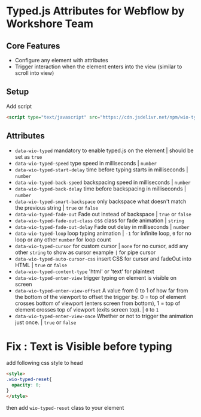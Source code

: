 # Typed.js Attributes for Webflow by Workshore Team

## Core Features
- Configure any element with attributes
- Trigger interaction when the element enters into the view (similar to scroll into view)

## Setup
Add script
```html
<script type="text/javascript" src="https://cdn.jsdelivr.net/npm/wio-typed@latest/build/index.min.js" />
```

## Attributes

- `data-wio-typed` mandatory to enable typed.js on the element | should be set as `true`
- `data-wio-typed-speed` type speed in milliseconds | `number`
- `data-wio-typed-start-delay`  time before typing starts in milliseconds | `number`
- `data-wio-typed-back-speed` backspacing speed in milliseconds | `number`
- `data-wio-typed-back-delay` time before backspacing in milliseconds | `number`
- `data-wio-typed-smart-backspace` only backspace what doesn't match the previous string | `true` or `false`
- `data-wio-typed-fade-out` Fade out instead of backspace | `true` or `false`
- `data-wio-typed-fade-out-class` css class for fade animation | `string`
- `data-wio-typed-fade-out-delay` Fade out delay in milliseconds | `number`
- `data-wio-typed-loop` loop typing animation | `-1` for infinite loop, `0` for no loop or any other `number` for loop count
- `data-wio-typed-cursor` for custom cursor | `none` for no cursor, add any other `string` to show as cursor example `|` for pipe cursor
- `data-wio-typed-auto-cursor-css` insert CSS for cursor and fadeOut into HTML | `true` or `false`
- `data-wio-typed-content-type` 'html' or 'text' for plaintext
- `data-wio-typed-enter-view` trigger typing on element is visible on screen
- `data-wio-typed-enter-view-offset` A value from 0 to 1 of how far from the bottom of the viewport to offset the trigger by. 0 = top of element crosses bottom of viewport (enters screen from bottom), 1 = top of element crosses top of viewport (exits screen top). | `0` to `1`
- `data-wio-typed-enter-view-once` Whether or not to trigger the animation just once. | `true` or `false`

# Fix : Text is Visible before typing
add following css style to head
```html
<style>
.wio-typed-reset{
  opacity: 0;
}
</style>
```
then add `wio-typed-reset` class to your element 